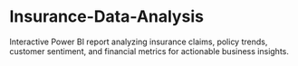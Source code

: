 # Insurance-Data-Analysis
Interactive Power BI report analyzing insurance claims, policy trends, customer sentiment, and financial metrics for actionable business insights.
